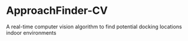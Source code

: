 # ApproachFinder-CV
A real-time computer vision algorithm to find potential docking locations indoor environments
